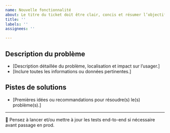 ```yaml
---
name: Nouvelle fonctionnalité
about: Le titre du ticket doit être clair, concis et résumer l’objectif ou le problème à résoudre
title: ''
labels: ''
assignees: ''

---
```


## Description du problème 

- [Description détaillée du problème, localisation et impact sur l’usager.]
- [Inclure toutes les informations ou données pertinentes.] 

## Pistes de solutions

- [Premières idées ou recommandations pour résoudre(s) le(s) problème(s).]

--- 

🔮  Pensez à lancer et/ou mettre à jour les tests end-to-end si nécessaire avant passage en prod.
